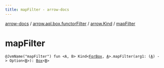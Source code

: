 ```yaml
---
title: mapFilter - arrow-docs
---
```


[arrow-docs](../../index.html) / [arrow.aql.box.functorFilter](../index.html) / [arrow.Kind](index.html) / [mapFilter](./map-filter.html)

# mapFilter

`@JvmName("mapFilter") fun <A, B> Kind<`[`ForBox`](../../arrow.aql/-for-box.html)`, `[`A`](map-filter.html#A)`>.mapFilter(arg1: (`[`A`](map-filter.html#A)`) -> Option<`[`B`](map-filter.html#B)`>): `[`Box`](../../arrow.aql/-box/index.html)`<`[`B`](map-filter.html#B)`>`